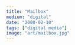 ```yaml
---
title: "Mailbox"
medium: "digital"
date: "2000-02-10"
tags: ["digital media"]
image: "art/mailbox.jpg"
---
```

